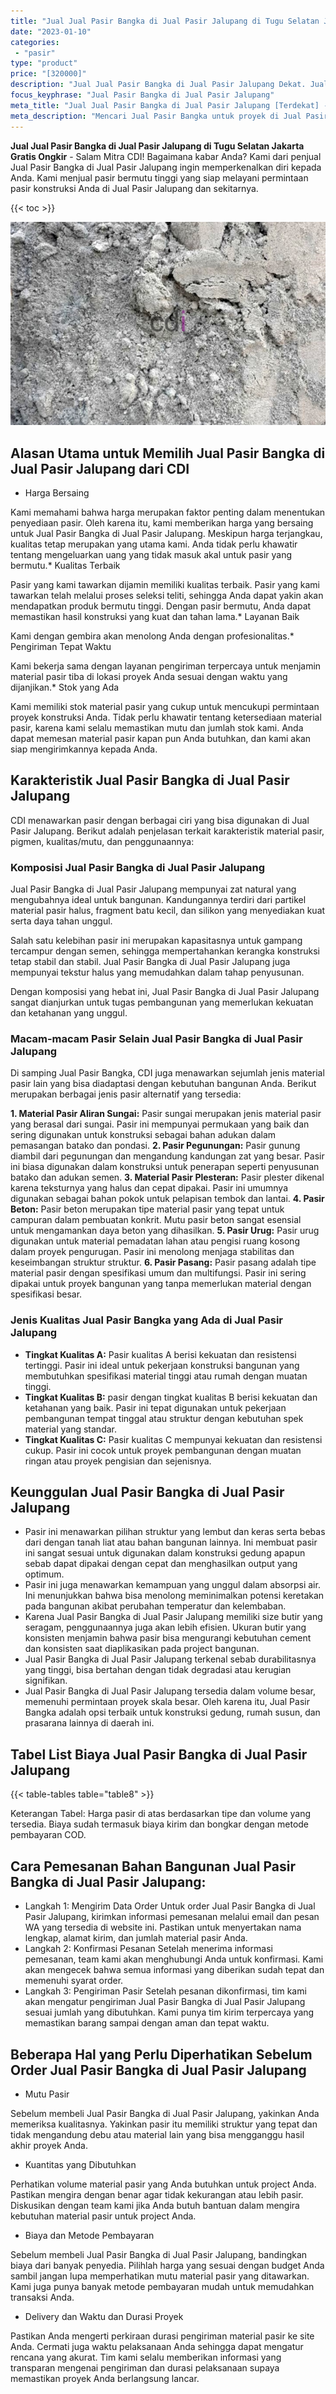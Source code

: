 ```yaml
---
title: "Jual Jual Pasir Bangka di Jual Pasir Jalupang di Tugu Selatan Jakarta Gratis Ongkir"
date: "2023-01-10"
categories:
 - "pasir"
type: "product"
price: "[320000]"
description: "Jual Jual Pasir Bangka di Jual Pasir Jalupang Dekat. Jual Pasir Bangka ini sering dipakai dalam proyek konstruksi sebagai material adukan yang terpilih dan bersih. Kontak kami untuk mendapatkan informasi lebih lanjut."
focus_keyphrase: "Jual Pasir Bangka di Jual Pasir Jalupang"
meta_title: "Jual Jual Pasir Bangka di Jual Pasir Jalupang [Terdekat] - CDI"
meta_description: "Mencari Jual Pasir Bangka untuk proyek di Jual Pasir Jalupang? Kami menawarkan Jual Pasir Bangka berkualitas untuk bahan campuran. Segera dapatkan penawaran terbaik."
---
```


**Jual Jual Pasir Bangka di Jual Pasir Jalupang di Tugu Selatan Jakarta Gratis Ongkir** - Salam Mitra CDI! Bagaimana kabar Anda? Kami dari penjual Jual Pasir Bangka di Jual Pasir Jalupang ingin memperkenalkan diri kepada Anda. Kami menjual pasir bermutu tinggi yang siap melayani permintaan pasir konstruksi Anda di Jual Pasir Jalupang dan sekitarnya.

{{< toc >}}

![Jual Jual Pasir Bangka di Jual Pasir Jalupang di Tugu Selatan Jakarta Gratis Ongkir](/images/pasir/pasir-bangunan-02.jpg)

## Alasan Utama untuk Memilih Jual Pasir Bangka di Jual Pasir Jalupang dari CDI

*   Harga Bersaing

Kami memahami bahwa harga merupakan faktor penting dalam menentukan penyediaan pasir. Oleh karena itu, kami memberikan harga yang bersaing untuk Jual Pasir Bangka di Jual Pasir Jalupang. Meskipun harga terjangkau, kualitas tetap merupakan yang utama kami. Anda tidak perlu khawatir tentang mengeluarkan uang yang tidak masuk akal untuk pasir yang bermutu.*   Kualitas Terbaik

Pasir yang kami tawarkan dijamin memiliki kualitas terbaik. Pasir yang kami tawarkan telah melalui proses seleksi teliti, sehingga Anda dapat yakin akan mendapatkan produk bermutu tinggi. Dengan pasir bermutu, Anda dapat memastikan hasil konstruksi yang kuat dan tahan lama.*   Layanan Baik

Kami dengan gembira akan menolong Anda dengan profesionalitas.*   Pengiriman Tepat Waktu

Kami bekerja sama dengan layanan pengiriman terpercaya untuk menjamin material pasir tiba di lokasi proyek Anda sesuai dengan waktu yang dijanjikan.*   Stok yang Ada

Kami memiliki stok material pasir yang cukup untuk mencukupi permintaan proyek konstruksi Anda. Tidak perlu khawatir tentang ketersediaan material pasir, karena kami selalu memastikan mutu dan jumlah stok kami. Anda dapat memesan material pasir kapan pun Anda butuhkan, dan kami akan siap mengirimkannya kepada Anda. 

## Karakteristik Jual Pasir Bangka di Jual Pasir Jalupang

CDI menawarkan pasir dengan berbagai ciri yang bisa digunakan di Jual Pasir Jalupang. Berikut adalah penjelasan terkait karakteristik material pasir, pigmen, kualitas/mutu, dan penggunaannya:

### Komposisi Jual Pasir Bangka di Jual Pasir Jalupang

Jual Pasir Bangka di Jual Pasir Jalupang mempunyai zat natural yang mengubahnya ideal untuk bangunan. Kandungannya terdiri dari partikel material pasir halus, fragment batu kecil, dan silikon yang menyediakan kuat serta daya tahan unggul.

Salah satu kelebihan pasir ini merupakan kapasitasnya untuk gampang tercampur dengan semen, sehingga mempertahankan kerangka konstruksi tetap stabil dan stabil. Jual Pasir Bangka di Jual Pasir Jalupang juga mempunyai tekstur halus yang memudahkan dalam tahap penyusunan.

Dengan komposisi yang hebat ini, Jual Pasir Bangka di Jual Pasir Jalupang sangat dianjurkan untuk tugas pembangunan yang memerlukan kekuatan dan ketahanan yang unggul.

### Macam-macam Pasir Selain Jual Pasir Bangka di Jual Pasir Jalupang

Di samping Jual Pasir Bangka, CDI juga menawarkan sejumlah jenis material pasir lain yang bisa diadaptasi dengan kebutuhan bangunan Anda. Berikut merupakan berbagai jenis pasir alternatif yang tersedia:

**1\. Material Pasir Aliran Sungai:** Pasir sungai merupakan jenis material pasir yang berasal dari sungai. Pasir ini mempunyai permukaan yang baik dan sering digunakan untuk konstruksi sebagai bahan adukan dalam pemasangan batako dan pondasi.
**2\. Pasir Pegunungan:** Pasir gunung diambil dari pegunungan dan mengandung kandungan zat yang besar. Pasir ini biasa digunakan dalam konstruksi untuk penerapan seperti penyusunan batako dan adukan semen.
**3\. Material Pasir Plesteran:** Pasir plester dikenal karena teksturnya yang halus dan cepat dipakai. Pasir ini umumnya digunakan sebagai bahan pokok untuk pelapisan tembok dan lantai.
**4\. Pasir Beton:** Pasir beton merupakan tipe material pasir yang tepat untuk campuran dalam pembuatan konkrit. Mutu pasir beton sangat esensial untuk mengamankan daya beton yang dihasilkan.
**5\. Pasir Urug:** Pasir urug digunakan untuk material pemadatan lahan atau pengisi ruang kosong dalam proyek pengurugan. Pasir ini menolong menjaga stabilitas dan keseimbangan struktur struktur.
**6\. Pasir Pasang:** Pasir pasang adalah tipe material pasir dengan spesifikasi umum dan multifungsi. Pasir ini sering dipakai untuk proyek bangunan yang tanpa memerlukan material dengan spesifikasi besar.

### Jenis Kualitas Jual Pasir Bangka yang Ada di Jual Pasir Jalupang

*   **Tingkat Kualitas A:** Pasir kualitas A berisi kekuatan dan resistensi tertinggi. Pasir ini ideal untuk pekerjaan konstruksi bangunan yang membutuhkan spesifikasi material tinggi atau rumah dengan muatan tinggi.
*   **Tingkat Kualitas B:** pasir dengan tingkat kualitas B berisi kekuatan dan ketahanan yang baik. Pasir ini tepat digunakan untuk pekerjaan pembangunan tempat tinggal atau struktur dengan kebutuhan spek material yang standar.
*   **Tingkat Kualitas C:** Pasir kualitas C mempunyai kekuatan dan resistensi cukup. Pasir ini cocok untuk proyek pembangunan dengan muatan ringan atau proyek pengisian dan sejenisnya.

## Keunggulan Jual Pasir Bangka di Jual Pasir Jalupang

*   Pasir ini menawarkan pilihan struktur yang lembut dan keras serta bebas dari dengan tanah liat atau bahan bangunan lainnya. Ini membuat pasir ini sangat sesuai untuk digunakan dalam konstruksi gedung apapun sebab dapat dipakai dengan cepat dan menghasilkan output yang optimum.
*   Pasir ini juga menawarkan kemampuan yang unggul dalam absorpsi air. Ini menunjukkan bahwa bisa menolong meminimalkan potensi keretakan pada bangunan akibat perubahan temperatur dan kelembaban.
*   Karena Jual Pasir Bangka di Jual Pasir Jalupang memiliki size butir yang seragam, penggunaannya juga akan lebih efisien. Ukuran butir yang konsisten menjamin bahwa pasir bisa mengurangi kebutuhan cement dan konsisten saat diaplikasikan pada project bangunan.
*   Jual Pasir Bangka di Jual Pasir Jalupang terkenal sebab durabilitasnya yang tinggi, bisa bertahan dengan tidak degradasi atau kerugian signifikan.
*   Jual Pasir Bangka di Jual Pasir Jalupang tersedia dalam volume besar, memenuhi permintaan proyek skala besar. Oleh karena itu, Jual Pasir Bangka adalah opsi terbaik untuk konstruksi gedung, rumah susun, dan prasarana lainnya di daerah ini.

## Tabel List Biaya Jual Pasir Bangka di Jual Pasir Jalupang

{{< table-tables table="table8" >}}

Keterangan Tabel: Harga pasir di atas berdasarkan tipe dan volume yang tersedia. Biaya sudah termasuk biaya kirim dan bongkar dengan metode pembayaran COD.

## Cara Pemesanan Bahan Bangunan Jual Pasir Bangka di Jual Pasir Jalupang:

*   Langkah 1: Mengirim Data Order
Untuk order Jual Pasir Bangka di Jual Pasir Jalupang, kirimkan informasi pemesanan melalui email dan pesan WA yang tersedia di website ini. Pastikan untuk menyertakan nama lengkap, alamat kirim, dan jumlah material pasir Anda.
*   Langkah 2: Konfirmasi Pesanan
Setelah menerima informasi pemesanan, team kami akan menghubungi Anda untuk konfirmasi. Kami akan mengecek bahwa semua informasi yang diberikan sudah tepat dan memenuhi syarat order.
*   Langkah 3: Pengiriman Pasir
Setelah pesanan dikonfirmasi, tim kami akan mengatur pengiriman Jual Pasir Bangka di Jual Pasir Jalupang sesuai jumlah yang dibutuhkan. Kami punya tim kirim terpercaya yang memastikan barang sampai dengan aman dan tepat waktu.

## Beberapa Hal yang Perlu Diperhatikan Sebelum Order Jual Pasir Bangka di Jual Pasir Jalupang

*   Mutu Pasir

Sebelum membeli Jual Pasir Bangka di Jual Pasir Jalupang, yakinkan Anda memeriksa kualitasnya. Yakinkan pasir itu memiliki struktur yang tepat dan tidak mengandung debu atau material lain yang bisa mengganggu hasil akhir proyek Anda.
*   Kuantitas yang Dibutuhkan

Perhatikan volume material pasir yang Anda butuhkan untuk project Anda. Pastikan mengira dengan benar agar tidak kekurangan atau lebih pasir. Diskusikan dengan team kami jika Anda butuh bantuan dalam mengira kebutuhan material pasir untuk project Anda.
*   Biaya dan Metode Pembayaran

Sebelum membeli Jual Pasir Bangka di Jual Pasir Jalupang, bandingkan biaya dari banyak penyedia. Pilihlah harga yang sesuai dengan budget Anda sambil jangan lupa memperhatikan mutu material pasir yang ditawarkan. Kami juga punya banyak metode pembayaran mudah untuk memudahkan transaksi Anda.
*   Delivery dan Waktu dan Durasi Proyek

Pastikan Anda mengerti perkiraan durasi pengiriman material pasir ke site Anda. Cermati juga waktu pelaksanaan Anda sehingga dapat mengatur rencana yang akurat. Tim kami selalu memberikan informasi yang transparan mengenai pengiriman dan durasi pelaksanaan supaya memastikan proyek Anda berlangsung lancar.